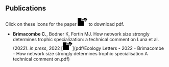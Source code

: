 ## Publications

Click on these icons for the paper <img src="images/file-cloud-download.png"> to download pdf.

* **Brimacombe C.**,  Bodner K, Fortin MJ. How network size strongly determines trophic specialization: a technical comment on
Luna et al. (2022). *in press*, 2022 [<img src="images/file-cloud-download.png">](pdf/Ecology Letters - 2022 - Brimacombe - How network size strongly determines trophic specialisation A technical comment on.pdf)
